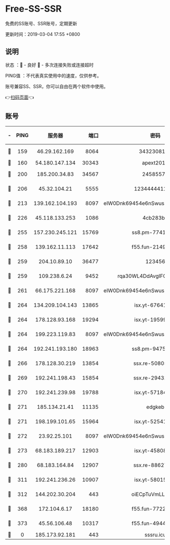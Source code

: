 # Free-SS-SSR

免费的SS账号、SSR账号，定期更新

更新时间：2019-03-04 17:55 +0800

## 说明

状态     ：🙂 - 良好 🙁 - 多次连接失败或连接超时

PING值   ：不代表真实使用中的速度，仅供参考。

账号兼容SS、SSR，你可以自由在两个软件中使用。

👉[扫码页面](https://liesauer.github.io/free-ss-ssr.github.io/)👈

## 账号

|-|PING|服务器|端口|密码|加密方式|区域|
|:----:|:----:|:-----:|-----:|:----:|:----:|:----:|
|🙂|159|46.29.162.169|8064|3432308177|aes-256-cfb|RU|
|🙂|160|54.180.147.134|30343|apext2019|chacha20|KR|
|🙂|200|185.200.34.83|34567|24585575|aes-256-cfb|US|
|🙂|206|45.32.104.21|5555|1234444411111|aes-256-cfb|SG|
|🙂|213|139.162.104.193|8097|eIW0Dnk69454e6nSwuspv9DmS201tQ0D|aes-256-cfb|JP|
|🙂|226|45.118.133.253|1086|4cb283b8|aes-256-cfb|SG|
|🙂|255|157.230.245.121|15769|ss8.pm-77417708|aes-256-cfb|SG|
|🙂|258|139.162.11.113|17642|f55.fun-21493744|aes-256-cfb|SG|
|🙂|259|204.10.89.10|36477|123456|aes-256-cfb|US|
|🙂|259|109.238.6.24|9452|rqa30WL4DdAvgIFG6Fs3znzTa|aes-256-cfb|FR|
|🙂|261|66.175.221.168|8097|eIW0Dnk69454e6nSwuspv9DmS201tQ0D|aes-256-cfb|US|
|🙂|264|134.209.104.143|13865|isx.yt-67641153|aes-256-cfb|SG|
|🙂|264|178.128.93.168|19294|isx.yt-19599027|aes-256-cfb|SG|
|🙂|264|199.223.119.83|8097|eIW0Dnk69454e6nSwuspv9DmS201tQ0D|aes-256-cfb|US|
|🙂|264|192.241.193.180|18963|ss8.pm-94752333|aes-256-cfb|US|
|🙂|266|178.128.30.219|13854|ssx.re-50805835|aes-256-cfb|SG|
|🙂|269|192.241.198.43|15854|ssx.re-29432416|aes-256-cfb|US|
|🙂|270|192.241.239.98|19788|isx.yt-57184627|aes-256-cfb|US|
|🙂|271|185.134.21.41|11135|edgkeb|aes-256-cfb|GB|
|🙂|271|198.199.101.65|15964|isx.yt-52541316|aes-256-cfb|US|
|🙂|272|23.92.25.101|8097|eIW0Dnk69454e6nSwuspv9DmS201tQ0D|aes-256-cfb|US|
|🙂|273|68.183.189.217|12903|isx.yt-45808180|aes-256-cfb|SG|
|🙂|280|68.183.164.84|12907|ssx.re-88627570|aes-256-cfb|US|
|🙂|311|192.241.236.26|10907|isx.yt-58015517|aes-256-cfb|US|
|🙂|312|144.202.30.204|443|oiECpTuVmLLxk4Ts|aes-256-cfb|US|
|🙂|368|172.104.6.17|18180|f55.fun-77228320|aes-256-cfb|US|
|🙂|373|45.56.106.48|10317|f55.fun-49448952|aes-256-cfb|US|
|🙁|0|185.173.92.181|443|sssru.icu|rc4-md5|RU|
